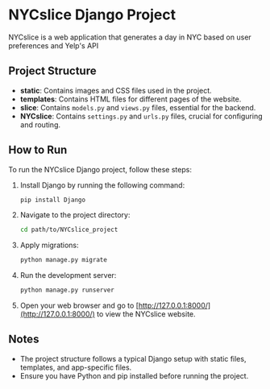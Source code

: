 # NYCslice Django Project
 NYCslice is a web application that generates a day in NYC based on user preferences and Yelp's API


## Project Structure

- **static**: Contains images and CSS files used in the project.
- **templates**: Contains HTML files for different pages of the website.
- **slice**: Contains `models.py` and `views.py` files, essential for the backend.
- **NYCslice**: Contains `settings.py` and `urls.py` files, crucial for configuring and routing.

## How to Run

To run the NYCslice Django project, follow these steps:

1. Install Django by running the following command:

   ```bash
   pip install Django

2. Navigate to the project directory:

   ```bash
   cd path/to/NYCslice_project
   ```

3. Apply migrations:

   ```bash
   python manage.py migrate
   ```

4. Run the development server:

   ```bash
   python manage.py runserver
   ```

5. Open your web browser and go to [http://127.0.0.1:8000/](http://127.0.0.1:8000/) to view the NYCslice website.

## Notes

- The project structure follows a typical Django setup with static files, templates, and app-specific files.
- Ensure you have Python and pip installed before running the project.
